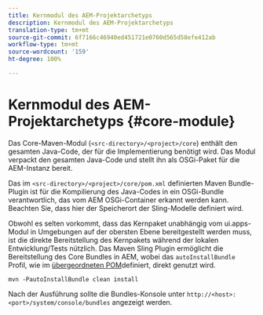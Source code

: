 ```yaml
---
title: Kernmodul des AEM-Projektarchetyps
description: Kernmodul des AEM-Projektarchetyps
translation-type: tm+mt
source-git-commit: 6f7166c46940ed451721e0760d565d58efe412ab
workflow-type: tm+mt
source-wordcount: '159'
ht-degree: 100%

---
```



# Kernmodul des AEM-Projektarchetyps {#core-module}

Das Core-Maven-Modul (`<src-directory>/<project>/core`) enthält den gesamten Java-Code, der für die Implementierung benötigt wird. Das Modul verpackt den gesamten Java-Code und stellt ihn als OSGi-Paket für die AEM-Instanz bereit.

Das im `<src-directory>/<project>/core/pom.xml` definierten Maven Bundle-Plugin ist für die Kompilierung des Java-Codes in ein OSGi-Bundle verantwortlich, das vom AEM OSGi-Container erkannt werden kann. Beachten Sie, dass hier der Speicherort der Sling-Modelle definiert wird.

Obwohl es selten vorkommt, dass das Kernpaket unabhängig vom ui.apps-Modul in Umgebungen auf der obersten Ebene bereitgestellt werden muss, ist die direkte Bereitstellung des Kernpakets während der lokalen Entwicklung/Tests nützlich. Das Maven Sling Plugin ermöglicht die Bereitstellung des Core Bundles in AEM, wobei das `autoInstallBundle` Profil, wie im [übergeordneten POM](/help/developing/archetype/using.md#parent-pom)definiert, direkt genutzt wird.

```
mvn -PautoInstallBundle clean install
```

Nach der Ausführung sollte die Bundles-Konsole unter `http://<host>:<port>/system/console/bundles` angezeigt werden.
